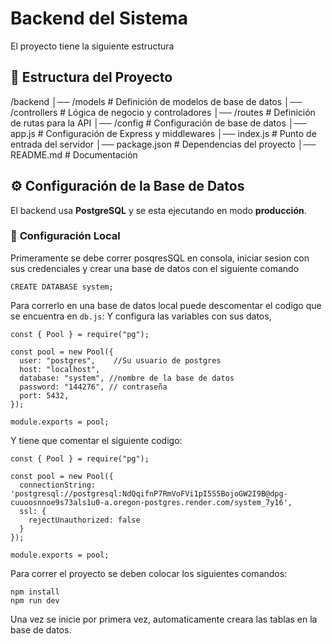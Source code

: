 # Backend del Sistema

El proyecto tiene la siguiente estructura
## 📂 Estructura del Proyecto

/backend │── /models # Definición de modelos de base de datos │── /controllers # Lógica de negocio y controladores │── /routes # Definición de rutas para la API │── /config # Configuración de base de datos │── app.js # Configuración de Express y middlewares │── index.js # Punto de entrada del servidor │── package.json # Dependencias del proyecto │── README.md # Documentación

## ⚙️ Configuración de la Base de Datos

El backend usa **PostgreSQL** y se esta ejecutando en modo **producción**.

### 📌 **Configuración Local**
Primeramente se debe correr posqresSQL en consola, iniciar sesion con sus credenciales y crear una base de datos con el siguiente comando
```
CREATE DATABASE system;
```

Para correrlo en una base de datos local puede descomentar el codigo que se encuentra en `db.js`:
Y configura las variables con sus datos, 

```
const { Pool } = require("pg");

const pool = new Pool({
  user: "postgres",    //Su usuario de postgres
  host: "localhost",   
  database: "system", //nombre de la base de datos
  password: "144276", // contraseña
  port: 5432,
});

module.exports = pool;

```
Y tiene que comentar el siguiente codigo:
```
const { Pool } = require("pg");

const pool = new Pool({
  connectionString: 'postgresql://postgresql:NdQqifnP7RmVoFVi1pI5S5BojoGW2I9B@dpg-cuuoosnnoe9s73als1u0-a.oregon-postgres.render.com/system_7y16',
  ssl: {
    rejectUnauthorized: false
  }
});

module.exports = pool;
```


Para correr el proyecto se deben colocar los siguientes comandos:

```
npm install
npm run dev
```

Una vez se inicie por primera vez, automaticamente creara las tablas en la base de datos.
